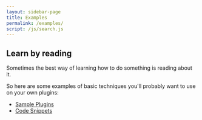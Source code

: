 ```yaml
---
layout: sidebar-page
title: Examples
permalink: /examples/
script: /js/search.js
---
```


## Learn by reading

Sometimes the best way of learning how to do something is reading about it.

So here are some examples of basic techniques you'll probably want to use on your own plugins:

- [Sample Plugins](/examples/plugins/)
- [Code Snippets](/examples/code/)
